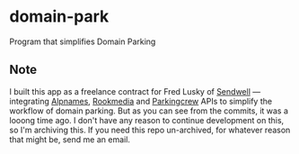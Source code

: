 # domain-park
Program that simplifies Domain Parking

## Note

I built this app as a freelance contract for Fred Lusky of [Sendwell](http://www.sendwell.com/) — integrating [Alpnames](https://www.alpnames.com/), [Rookmedia](https://www.rookmedia.net/) and [Parkingcrew](https://www.parkingcrew.com/) APIs to simplify the workflow of domain parking. But as you can see from the commits, it was a looong time ago. I don't have any reason to continue development on this, so I'm archiving this. If you need this repo un-archived, for whatever reason that might be, send me an email.
